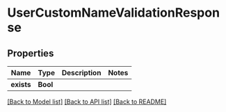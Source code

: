 # UserCustomNameValidationResponse

## Properties
Name | Type | Description | Notes
------------ | ------------- | ------------- | -------------
**exists** | **Bool** |  | 

[[Back to Model list]](../README.md#documentation-for-models) [[Back to API list]](../README.md#documentation-for-api-endpoints) [[Back to README]](../README.md)



